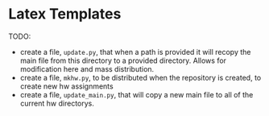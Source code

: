 # Latex Templates

TODO:
- create a file, `update.py`, that when a path is provided it will recopy the main file from this directory to a provided directory. Allows for modification here and mass distribution.
- create a file, `mkhw.py`, to be distributed when the repository is created, to create new hw assignments
- create a file, `update_main.py`, that will copy a new main file to all of the current hw directorys.
